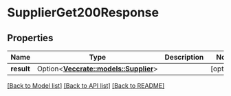 # SupplierGet200Response

## Properties

Name | Type | Description | Notes
------------ | ------------- | ------------- | -------------
**result** | Option<[**Vec<crate::models::Supplier>**](supplier.md)> |  | [optional]

[[Back to Model list]](../README.md#documentation-for-models) [[Back to API list]](../README.md#documentation-for-api-endpoints) [[Back to README]](../README.md)


